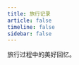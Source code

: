 ```yaml
---
title: 旅行记录
article: false
timeline: false
sidebar: false
---
```


旅行过程中的美好回忆。

<Catalog base='/TravelRecord/' level='1' />